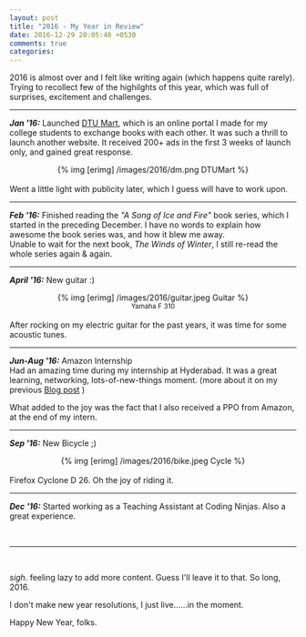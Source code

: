 ```yaml
---
layout: post
title: "2016 - My Year in Review"
date: 2016-12-29 20:05:40 +0530
comments: true
categories: 
---
```


2016 is almost over and I felt like writing again (which happens quite rarely). Trying to recollect few of the highilghts of this year, which was full of surprises, excitement and challenges. <!--more--> 

<hr>

__*Jan '16:*__  Launched [DTU Mart](http://dtumart.com), which is an online portal I made for my college students to exchange books with each other. It was such a thrill to launch another website. It received 200+ ads in the first 3 weeks of launch only, and gained great response. <br>


<center>
	{% img [erimg] /images/2016/dm.png DTUMart %}
</center><br>
Went a little light with publicity later, which I guess will have to work upon.

<hr>

__*Feb '16:*__ Finished reading the *"A Song of Ice and Fire"* book series, which I started in the preceding December. I have no words to explain how awesome the book series was, and how it blew me away. <br>
Unable to wait for the next book, *The Winds of Winter*, I still re-read the whole series again & again.

<hr> 

__*April '16:*__ New guitar :) <br>
<center>
	{% img [erimg] /images/2016/guitar.jpeg Guitar %} <br>
	<small>Yamaha F 310</small>
</center><br>
After rocking on my electric guitar for the past years, it was time for some acoustic tunes.

<hr>

__*Jun-Aug '16:*__ Amazon Internship <br>
Had an amazing time during my internship at Hyderabad. It was a great learning, networking, lots-of-new-things moment. (more about it on my previous [Blog post](http://bhrigu.me/blog/2016/10/12/hyderabad-moments-amazon-internship/) ) 

What added to the joy was the fact that I also received a PPO from Amazon, at the end of my intern.

<hr>

__*Sep '16:*__ New Bicycle ;) <br>
<center>
	{% img [erimg] /images/2016/bike.jpeg Cycle %} <br>
</center><br>
Firefox Cyclone D 26. Oh the joy of riding it.

<hr>

__*Dec '16:*__ Started working as a Teaching Assistant at Coding Ninjas. Also a great experience.

<br><hr><br>

*sigh*. feeling lazy to add more content. Guess I'll leave it to that. So long, 2016.

I don't make new year resolutions, I just live......in the moment.

Happy New Year, folks.


 